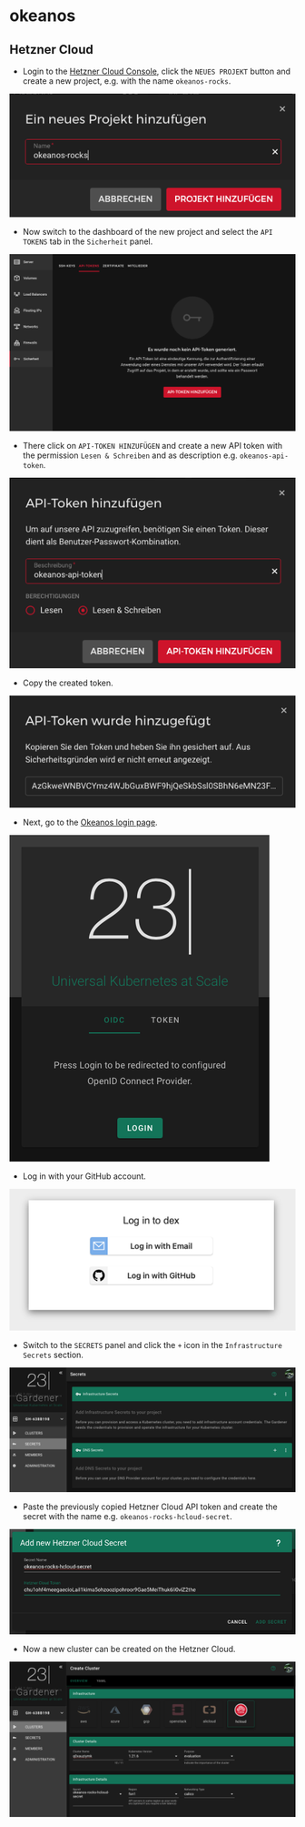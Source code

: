 # okeanos

## Hetzner Cloud

* Login to the [Hetzner Cloud Console](https://console.hetzner.cloud/projects), click the
  ``NEUES PROJEKT`` button and create a new project, e.g. with the name ``okeanos-rocks``.

![Create new project](/images/hcloud/create-new-project.png)

* Now switch to the dashboard of the new project and select the
  ``API TOKENS`` tab in the ``Sicherheit`` panel.

![API tokens list](/images/hcloud/security-api-tokens.png)

* There click on ``API-TOKEN HINZUFÜGEN`` and create a new API token with the permission
  ``Lesen & Schreiben`` and as description e.g. ``okeanos-api-token``.

![Create new API token](/images/hcloud/create-new-api-token.png)

* Copy the created token.

![Generated API token](/images/hcloud/generated-api-token.png)

* Next, go to the [Okeanos login page](https:/dashboard.okeanos.dev).

![Okeanos dashboard login](/images/dashboard-login.png)

* Log in with your GitHub account.

![Login with GitHub](/images/dashboard-login-dex.png)

* Switch to the ``SECRETS`` panel and click the ``+`` icon in the
  ``Infrastructure Secrets`` section.

![Secrets panel](/images/dashboard-secrets.png)

* Paste the previously copied Hetzner Cloud API token and create the secret with
  the name e.g. ``okeanos-rocks-hcloud-secret``.

![Add new Hetzner Cloud Secret](/images/dashboard-secrets-new-hcloud.png)

* Now a new cluster can be created on the Hetzner Cloud.

![Create new cluster](/images/dashboard-clusters-create.png)
